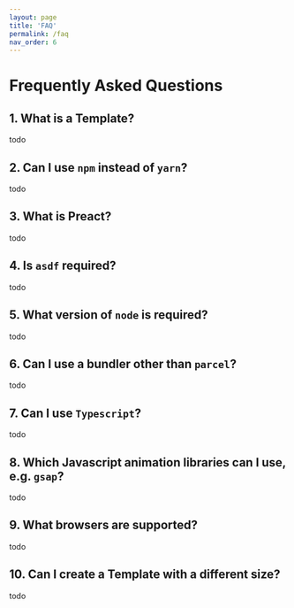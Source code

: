 ```yaml
---
layout: page
title: 'FAQ'
permalink: /faq
nav_order: 6
---
```


# Frequently Asked Questions

## 1. What is a Template?
todo

## 2. Can I use `npm` instead of `yarn`?
todo

## 3. What is Preact?
todo

## 4. Is `asdf` required?
todo

## 5. What version of `node` is required?
todo

## 6. Can I use a bundler other than `parcel`?
todo

## 7. Can I use `Typescript`?
todo

## 8. Which Javascript animation libraries can I use, e.g. `gsap`?
todo

## 9. What browsers are supported?
todo

## 10. Can I create a Template with a different size?
todo




